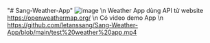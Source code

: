 "# Sang-Weather-App" 
![image](https://user-images.githubusercontent.com/67082439/164226670-d30c4cde-2b5d-4197-bcd8-799d5cf9bb86.png) \n
Weather App dùng API từ website https://openweathermap.org/ \n
Có video demo App \n
https://github.com/letanssang/Sang-Weather-App/blob/main/test%20weather%20app.mp4
